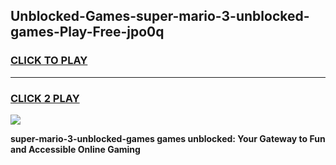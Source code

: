 
## Unblocked-Games-super-mario-3-unblocked-games-Play-Free-jpo0q
<h3>
<a href="https://premium76.site?title=super-mario-3-unblocked-games&ref=21A">CLICK TO PLAY</a></h3>
<hr>

<h3>
<a href="https://premium76.site?title=super-mario-3-unblocked-games&ref=21A">CLICK 2 PLAY</a>
  
</h3>

<a href="https://premium76.site?title=super-mario-3-unblocked-games&ref=21A"><img src="https://clearcache.store/games.png"></a>


**super-mario-3-unblocked-games games unblocked: Your Gateway to Fun and Accessible Online Gaming**
